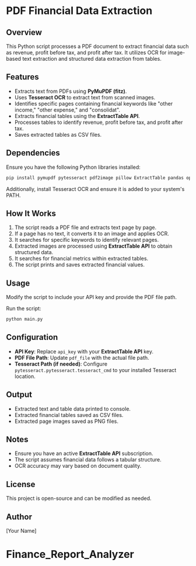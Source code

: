 # PDF Financial Data Extraction

## Overview
This Python script processes a PDF document to extract financial data such as revenue, profit before tax, and profit after tax. It utilizes OCR for image-based text extraction and structured data extraction from tables.

## Features
- Extracts text from PDFs using **PyMuPDF (fitz)**.
- Uses **Tesseract OCR** to extract text from scanned images.
- Identifies specific pages containing financial keywords like "other income," "other expense," and "consolidat".
- Extracts financial tables using the **ExtractTable API**.
- Processes tables to identify revenue, profit before tax, and profit after tax.
- Saves extracted tables as CSV files.

## Dependencies
Ensure you have the following Python libraries installed:
```bash
pip install pymupdf pytesseract pdf2image pillow ExtractTable pandas opencv-python numpy
```
Additionally, install Tesseract OCR and ensure it is added to your system's PATH.

## How It Works
1. The script reads a PDF file and extracts text page by page.
2. If a page has no text, it converts it to an image and applies OCR.
3. It searches for specific keywords to identify relevant pages.
4. Extracted images are processed using **ExtractTable API** to obtain structured data.
5. It searches for financial metrics within extracted tables.
6. The script prints and saves extracted financial values.

## Usage
Modify the script to include your API key and provide the PDF file path.

Run the script:
```bash
python main.py
```

## Configuration
- **API Key**: Replace `api_key` with your **ExtractTable API** key.
- **PDF File Path**: Update `pdf_file` with the actual file path.
- **Tesseract Path (if needed)**: Configure `pytesseract.pytesseract.tesseract_cmd` to your installed Tesseract location.

## Output
- Extracted text and table data printed to console.
- Extracted financial tables saved as CSV files.
- Extracted page images saved as PNG files.

## Notes
- Ensure you have an active **ExtractTable API** subscription.
- The script assumes financial data follows a tabular structure.
- OCR accuracy may vary based on document quality.

## License
This project is open-source and can be modified as needed.

## Author
[Your Name]

# Finance_Report_Analyzer